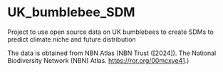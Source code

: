 # UK_bumblebee_SDM
Project to use open source data on UK bumblebees to create SDMs to predict climate niche and future distribution

The data is obtained from NBN Atlas (NBN Trust ([2024]). The National Biodiversity Network (NBN) Atlas. https://ror.org/00mcxye41.)